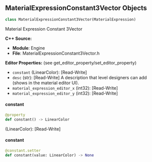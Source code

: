 ## MaterialExpressionConstant3Vector Objects

```python
class MaterialExpressionConstant3Vector(MaterialExpression)
```

Material Expression Constant 3Vector

**C++ Source:**

- **Module**: Engine
- **File**: MaterialExpressionConstant3Vector.h

**Editor Properties:** (see get_editor_property/set_editor_property)

- ``constant`` (LinearColor):  [Read-Write]
- ``desc`` (str):  [Read-Write] A description that level designers can add (shows in the material editor UI).
- ``material_expression_editor_x`` (int32):  [Read-Write]
- ``material_expression_editor_y`` (int32):  [Read-Write]

<a id="unreal.MaterialExpressionConstant3Vector.constant"></a>

#### constant

```python
@property
def constant() -> LinearColor
```

(LinearColor):  [Read-Write]

<a id="unreal.MaterialExpressionConstant3Vector.constant"></a>

#### constant

```python
@constant.setter
def constant(value: LinearColor) -> None
```

<a id="unreal.MaterialExpressionConstant4Vector"></a>